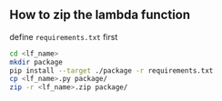 ## How to zip the lambda function
define `requirements.txt` first
```bash 
cd <lf_name>
mkdir package
pip install --target ./package -r requirements.txt
cp <lf_name>.py package/
zip -r <lf_name>.zip package/
```